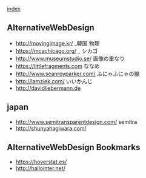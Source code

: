 [index](https://github.com/kitasenjudesign/bookmarks/blob/master/README.md)

## AlternativeWebDesign
* http://movingimage.kr/ _韓国 物理
* https://mcachicago.org/ _ シカゴ
* http://www.museumstudio.se/ 画像の重なり
* https://littlefragments.com ななめ
* http://www.seanroyparker.com/ ふにゃふにゃの線
* http://iamziek.com/ いいかんじ
* http://davidliebermann.de

## japan
* http://www.semitransparentdesign.com/ semitra
* http://shunyahagiwara.com/

## AlternativeWebDesign Bookmarks
* https://hoverstat.es/
* http://hallointer.net/
